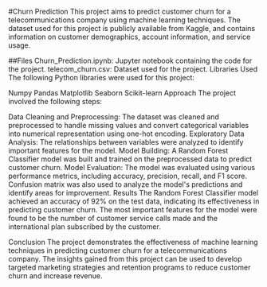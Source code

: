 #Churn Prediction
This project aims to predict customer churn for a telecommunications company using machine learning techniques. The dataset used for this project is publicly available from Kaggle, and contains information on customer demographics, account information, and service usage.

##Files
Churn_Prediction.ipynb: Jupyter notebook containing the code for the project.
telecom_churn.csv: Dataset used for the project.
Libraries Used
The following Python libraries were used for this project:

Numpy
Pandas
Matplotlib
Seaborn
Scikit-learn
Approach
The project involved the following steps:

Data Cleaning and Preprocessing: The dataset was cleaned and preprocessed to handle missing values and convert categorical variables into numerical representation using one-hot encoding.
Exploratory Data Analysis: The relationships between variables were analyzed to identify important features for the model.
Model Building: A Random Forest Classifier model was built and trained on the preprocessed data to predict customer churn.
Model Evaluation: The model was evaluated using various performance metrics, including accuracy, precision, recall, and F1 score. Confusion matrix was also used to analyze the model's predictions and identify areas for improvement.
Results
The Random Forest Classifier model achieved an accuracy of 92% on the test data, indicating its effectiveness in predicting customer churn. The most important features for the model were found to be the number of customer service calls made and the international plan subscribed by the customer.

Conclusion
The project demonstrates the effectiveness of machine learning techniques in predicting customer churn for a telecommunications company. The insights gained from this project can be used to develop targeted marketing strategies and retention programs to reduce customer churn and increase revenue.

